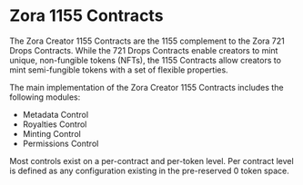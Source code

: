 # Zora 1155 Contracts

The Zora Creator 1155 Contracts are the 1155 complement to the Zora 721 Drops Contracts. While the 721 Drops Contracts enable creators to mint unique, non-fungible tokens (NFTs), the 1155 Contracts allow creators to mint semi-fungible tokens with a set of flexible properties.

The main implementation of the Zora Creator 1155 Contracts includes the following modules:

- Metadata Control
- Royalties Control
- Minting Control
- Permissions Control

Most controls exist on a per-contract and per-token level. Per contract level is defined as any configuration existing in the pre-reserved 0 token space.
